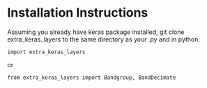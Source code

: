 # Installation Instructions
Assuming you already have keras package installed, git clone extra_keras_layers to the same directory as your .py and in python:

`import extra_keras_layers`

or

`from extra_keras_layers import Bandgroup, BandDecimate`
